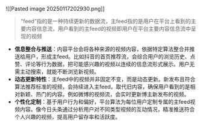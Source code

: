 ![[Pasted image 20250117202930.png]]
>“feed”指的是一种持续更新的数据流，主feed指的是用户在平台上看到的主要内容信息流，用户看到的主feed的视频即用户在平台主要内容信息流中呈现的视频 
- **信息整合与推送**：内容平台会将各种来源的视频内容，依据特定算法整合并推送给用户，形成主feed。比如抖音的首页推荐流，会综合用户的浏览历史、点赞、评论等行为数据，把可能感兴趣的视频以连续的信息流形式展示。用户无需主动搜索，就能不断浏览新视频。
- **动态更新特性**：主feed中的视频并非固定不变，而是动态更新。新发布且符合算法推荐标准的视频，会持续进入主feed，取代旧内容，确保用户看到的是相对新颖、热门的内容。例如微博的视频流，会实时更新博主新发布的视频。 
- **个性化定制**：基于用户行为和偏好，平台算法为每位用户定制专属的主feed视频内容。像今日头条通过分析用户对不同类型视频的互动情况，精准推送符合个人兴趣的视频，提高用户留存率和活跃度。


